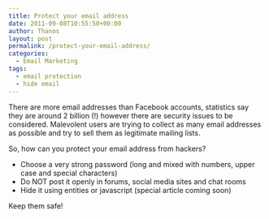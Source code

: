 ```yaml
---
title: Protect your email address
date: 2011-09-08T10:55:50+00:00
author: Thanos
layout: post
permalink: /protect-your-email-address/
categories:
  - Email Marketing
tags:
  - email protection
  - hide email
---
```

There are more email addresses than Facebook accounts, statistics say they are around 2 billion (!) however there are security issues to be considered. Μalevolent users are trying to collect as many email addresses as possible and try to sell them as legitimate mailing lists.

So, how can you protect your email address from hackers?

  * Choose a very strong password (long and mixed with numbers, upper case and special characters)
  * Do NOT post it openly in forums, social media sites and chat rooms
  * Hide it using entities or javascript (special article coming soon)

Keep them safe!
